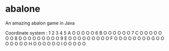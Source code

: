 # abalone
An amazing abalon game in Java


Coordinate system :
        1 2 3 4 5
     A O O O O O 6
    B O O O O O O 7
   C O O O O O O O 8
  D O O O O O O O O 9
 E O O O O O O O O O
  F O O O O O O O O
   G O O O O O O O 
    H O O O O O O
     I O O O O O